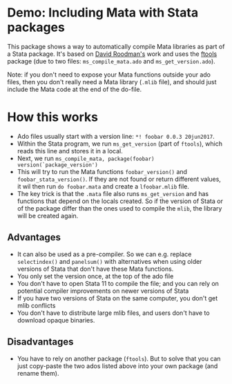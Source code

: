 # Demo: Including Mata with Stata packages

This package shows a way to automatically compile Mata libraries as part of a Stata package.
It's based on [David Roodman's](https://www.statalist.org/forums/forum/general-stata-discussion/mata/1319628-making-mata-libraries-for-multiple-stata-versions-gracefully) work and uses the
[ftools](https://github.com/sergiocorreia/ftools/) package (due to two files: `ms_compile_mata.ado` and `ms_get_version.ado`). 

Note: if you don't need to expose your Mata functions outside your ado files, then you don't really need a Mata library (`.mlib` file),
and should just include the Mata code at the end of the do-file.

# How this works

- Ado files usually start with a version line: `*! foobar 0.0.3 20jun2017`.
- Within the Stata program, we run `ms_get_version` (part of `ftools`), which reads this line and stores it in a local.
- Next, we run ``ms_compile_mata, package(foobar) version(`package_version')``
- This will try to run the Mata functions `foobar_version()` and `foobar_stata_version()`. If they are not found or return different values, it wil then run `do foobar.mata` and create a `lfoobar.mlib` file.
- The key trick is that the `.mata` file also runs `ms_get_version` and has functions that depend on the locals created. So if the version of Stata or of the package differ than the ones used to compile the `mlib`, the library will be created again.

## Advantages

- It can also be used as a pre-compiler. So we can e.g. replace `selectindex()` and `panelsum()` with alternatives when using older versions of Stata that don't have these Mata functions.
- You only set the version once, at the top of the ado file
- You don't have to open Stata 11 to compile the file; and you can rely on potential compiler improvements on newer versions of Stata
- If you have two versions of Stata on the same computer, you don't get mlib conflicts
- You don't have to distribute large mlib files, and users don't have to download opaque binaries.

## Disadvantages

- You have to rely on another package (`ftools`). But to solve that you can just copy-paste the two ados listed above into your own package (and rename them).
